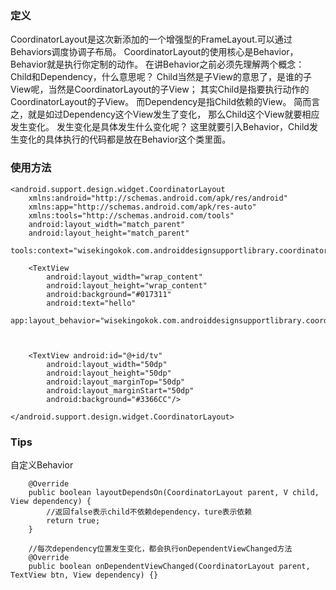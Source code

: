 ### 定义

CoordinatorLayout是这次新添加的一个增强型的FrameLayout.可以通过Behaviors调度协调子布局。
CoordinatorLayout的使用核心是Behavior，Behavior就是执行你定制的动作。
在讲Behavior之前必须先理解两个概念：Child和Dependency，什么意思呢？
Child当然是子View的意思了，是谁的子View呢，当然是CoordinatorLayout的子View；
其实Child是指要执行动作的CoordinatorLayout的子View。
而Dependency是指Child依赖的View。
简而言之，就是如过Dependency这个View发生了变化，
那么Child这个View就要相应发生变化。
发生变化是具体发生什么变化呢？
这里就要引入Behavior，Child发生变化的具体执行的代码都是放在Behavior这个类里面。

### 使用方法

    <android.support.design.widget.CoordinatorLayout
        xmlns:android="http://schemas.android.com/apk/res/android"
        xmlns:app="http://schemas.android.com/apk/res-auto"
        xmlns:tools="http://schemas.android.com/tools"
        android:layout_width="match_parent"
        android:layout_height="match_parent"
        tools:context="wisekingokok.com.androiddesignsupportlibrary.coordinatorlayout.CoordinatorLayoutActivity">

        <TextView
            android:layout_width="wrap_content"
            android:layout_height="wrap_content"
            android:background="#017311"
            android:text="hello"
            app:layout_behavior="wisekingokok.com.androiddesignsupportlibrary.coordinatorlayout.MyBehavior"/>



        <TextView android:id="@+id/tv"
            android:layout_width="50dp"
            android:layout_height="50dp"
            android:layout_marginTop="50dp"
            android:layout_marginStart="50dp"
            android:background="#3366CC"/>

    </android.support.design.widget.CoordinatorLayout>

### Tips
自定义Behavior

        @Override
        public boolean layoutDependsOn(CoordinatorLayout parent, V child, View dependency) {
            //返回false表示child不依赖dependency，ture表示依赖
            return true;
        }

        //每次dependency位置发生变化，都会执行onDependentViewChanged方法
        @Override
        public boolean onDependentViewChanged(CoordinatorLayout parent, TextView btn, View dependency) {}

